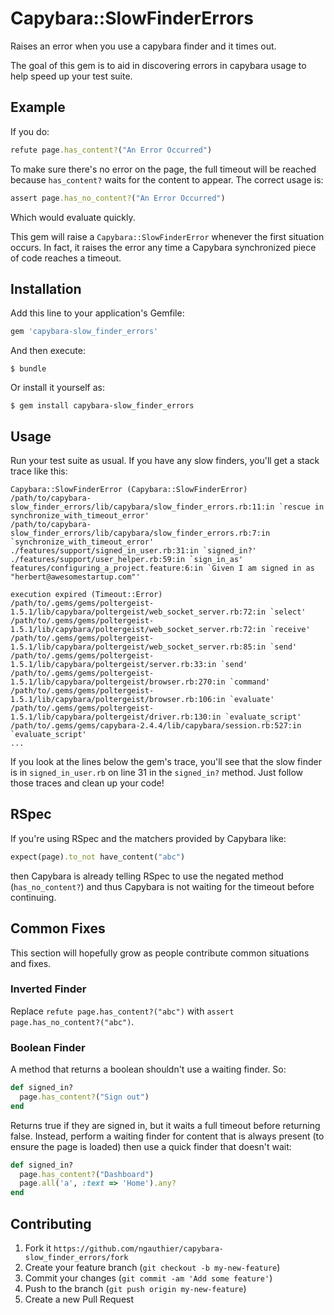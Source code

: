 # Capybara::SlowFinderErrors

Raises an error when you use a capybara finder and it times out.

The goal of this gem is to aid in discovering errors in capybara usage to help speed up your test suite.

## Example

If you do:

```ruby
refute page.has_content?("An Error Occurred")
```

To make sure there's no error on the page, the full timeout will be reached because `has_content?` waits for the content to appear. The correct usage is:

```ruby
assert page.has_no_content?("An Error Occurred")
```

Which would evaluate quickly.

This gem will raise a `Capybara::SlowFinderError` whenever the first situation occurs. In fact, it raises the error any time a Capybara synchronized piece of code reaches a timeout.

## Installation

Add this line to your application's Gemfile:

```ruby
gem 'capybara-slow_finder_errors'
```

And then execute:

    $ bundle

Or install it yourself as:

    $ gem install capybara-slow_finder_errors

## Usage

Run your test suite as usual. If you have any slow finders, you'll get a stack trace like this:

```
Capybara::SlowFinderError (Capybara::SlowFinderError)
/path/to/capybara-slow_finder_errors/lib/capybara/slow_finder_errors.rb:11:in `rescue in synchronize_with_timeout_error'
/path/to/capybara-slow_finder_errors/lib/capybara/slow_finder_errors.rb:7:in `synchronize_with_timeout_error'
./features/support/signed_in_user.rb:31:in `signed_in?'
./features/support/user_helper.rb:59:in `sign_in_as'
features/configuring_a_project.feature:6:in `Given I am signed in as "herbert@awesomestartup.com"'

execution expired (Timeout::Error)
/path/to/.gems/gems/poltergeist-1.5.1/lib/capybara/poltergeist/web_socket_server.rb:72:in `select'
/path/to/.gems/gems/poltergeist-1.5.1/lib/capybara/poltergeist/web_socket_server.rb:72:in `receive'
/path/to/.gems/gems/poltergeist-1.5.1/lib/capybara/poltergeist/web_socket_server.rb:85:in `send'
/path/to/.gems/gems/poltergeist-1.5.1/lib/capybara/poltergeist/server.rb:33:in `send'
/path/to/.gems/gems/poltergeist-1.5.1/lib/capybara/poltergeist/browser.rb:270:in `command'
/path/to/.gems/gems/poltergeist-1.5.1/lib/capybara/poltergeist/browser.rb:106:in `evaluate'
/path/to/.gems/gems/poltergeist-1.5.1/lib/capybara/poltergeist/driver.rb:130:in `evaluate_script'
/path/to/.gems/gems/capybara-2.4.4/lib/capybara/session.rb:527:in `evaluate_script'
...
```

If you look at the lines below the gem's trace, you'll see that the slow finder is in `signed_in_user.rb` on line 31 in the `signed_in?` method. Just follow those traces and clean up your code!

## RSpec

If you're using RSpec and the matchers provided by Capybara like:

```ruby
expect(page).to_not have_content("abc")
```

then Capybara is already telling RSpec to use the negated method (`has_no_content?`) and thus Capybara is not waiting for the timeout before continuing.

## Common Fixes

This section will hopefully grow as people contribute common situations and fixes.

### Inverted Finder

Replace `refute page.has_content?("abc")` with `assert page.has_no_content?("abc")`.

### Boolean Finder

A method that returns a boolean shouldn't use a waiting finder. So:

```ruby
def signed_in?
  page.has_content?("Sign out")
end
```

Returns true if they are signed in, but it waits a full timeout before returning false. Instead, perform a waiting finder for content that is always present (to ensure the page is loaded) then use a quick finder that doesn't wait:

```ruby
def signed_in?
  page.has_content?("Dashboard")
  page.all('a', :text => 'Home').any?
end
```

## Contributing

1. Fork it `https://github.com/ngauthier/capybara-slow_finder_errors/fork`
2. Create your feature branch (`git checkout -b my-new-feature`)
3. Commit your changes (`git commit -am 'Add some feature'`)
4. Push to the branch (`git push origin my-new-feature`)
5. Create a new Pull Request
